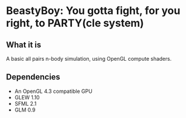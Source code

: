 # BeastyBoy: You gotta fight, for you right, to PARTY(cle system)

## What it is

A basic all pairs n-body simulation, using OpenGL compute shaders.

## Dependencies

* An OpenGL 4.3 compatible GPU
* GLEW 1.10
* SFML 2.1
* GLM 0.9
